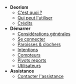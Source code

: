 <!-- docs/_sidebar.md -->

- **Deoriom**
  - [C'est quoi ?](/cest_quoi)
  - [Qui peut l'utiliser](/qui_peut_utiliser)
  - [Crédits](/credits)
- **Démarrer**
  - [Considérations générales](/considerations_generales)
  - [Se connecter](/se_connecter)
  - [Paroisses & clochers](/paroisses_clochers)
  - [Intentions](/intentions)
  - [Compteurs](/compteurs)
  - [Pivots reports](/pivotsreport)
  - [Utilisateurs](/users)
- **Assistance**
	- [Contacter l'assistance](/contact_assistance)

	

